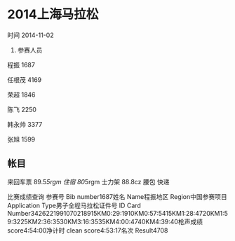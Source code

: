 # 2014上海马拉松

时间 2014-11-02

1. 参赛人员

程振  1687

任根茂  4169

荣超 1846

陈飞  2250

韩永帅 3377

张旭 1599

## 帐目
来回车票 89.5*5rgm
住宿 80*5rgm
士力架 88.8cz
腰包
快递


比赛成绩查询
参赛号 
Bib number1687姓名 
Name程振地区 
Region中国参赛项目 
Application Type男子全程马拉松证件号 
ID Card Number3426221991070218915KM0:29:1910KM0:57:5415KM1:28:4720KM1:59:3225KM2:36:3530KM3:16:3535KM4:00:4740KM4:39:40枪声成绩 
score4:54:00净计时 
clean score4:53:17名次 
Result4708

